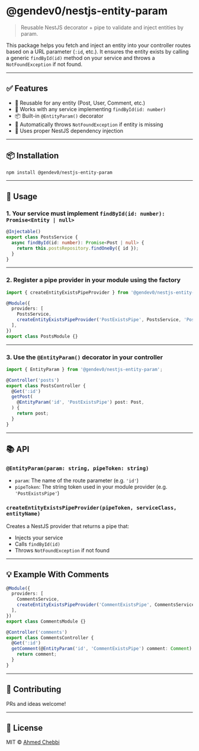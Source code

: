 
# @gendev0/nestjs-entity-param

> Reusable NestJS decorator + pipe to validate and inject entities by param.

This package helps you fetch and inject an entity into your controller routes based on a URL parameter (`:id`, etc.). It ensures the entity exists by calling a generic `findById(id)` method on your service and throws a `NotFoundException` if not found.

---

## ✅ Features

- 🔁 Reusable for any entity (Post, User, Comment, etc.)
- 🧱 Works with any service implementing `findById(id: number)`
- 📦 Built-in `@EntityParam()` decorator
- 🧠 Automatically throws `NotFoundException` if entity is missing
- 💉 Uses proper NestJS dependency injection

---

## 📦 Installation

```bash
npm install @gendev0/nestjs-entity-param
````

---

## 🧩 Usage

### 1. Your service must implement `findById(id: number): Promise<Entity | null>`

```ts
@Injectable()
export class PostsService {
  async findById(id: number): Promise<Post | null> {
    return this.postsRepository.findOneBy({ id });
  }
}
```

---

### 2. Register a pipe provider in your module using the factory

```ts
import { createEntityExistsPipeProvider } from '@gendev0/nestjs-entity-param';

@Module({
  providers: [
    PostsService,
    createEntityExistsPipeProvider('PostExistsPipe', PostsService, 'Post'),
  ],
})
export class PostsModule {}
```

---

### 3. Use the `@EntityParam()` decorator in your controller

```ts
import { EntityParam } from '@gendev0/nestjs-entity-param';

@Controller('posts')
export class PostsController {
  @Get(':id')
  getPost(
    @EntityParam('id', 'PostExistsPipe') post: Post,
  ) {
    return post;
  }
}
```

---

## 📚 API

### `@EntityParam(param: string, pipeToken: string)`

* `param`: The name of the route parameter (e.g. `'id'`)
* `pipeToken`: The string token used in your module provider (e.g. `'PostExistsPipe'`)

### `createEntityExistsPipeProvider(pipeToken, serviceClass, entityName)`

Creates a NestJS provider that returns a pipe that:

* Injects your service
* Calls `findById(id)`
* Throws `NotFoundException` if not found

---

## 💡 Example With Comments

```ts
@Module({
  providers: [
    CommentsService,
    createEntityExistsPipeProvider('CommentExistsPipe', CommentsService, 'Comment'),
  ],
})
export class CommentsModule {}
```

```ts
@Controller('comments')
export class CommentsController {
  @Get(':id')
  getComment(@EntityParam('id', 'CommentExistsPipe') comment: Comment) {
    return comment;
  }
}
```

---

## 🤝 Contributing

PRs and ideas welcome!

---

## 🪪 License

MIT © [Ahmed Chebbi](https://github.com/gendev0)

